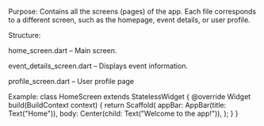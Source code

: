 Purpose:
Contains all the screens (pages) of the app. Each file corresponds to a different screen, such as
the homepage, event details, or user profile.

Structure:

home_screen.dart – Main screen.

event_details_screen.dart – Displays event information.

profile_screen.dart – User profile page

Example:
class HomeScreen extends StatelessWidget {
    @override
    Widget build(BuildContext context) {
        return Scaffold(
            appBar: AppBar(title: Text("Home")),
            body: Center(child: Text("Welcome to the app!")),
        );
    }
}
